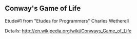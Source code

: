 Conway's Game of Life
-------------
Etude#1 from "Etudes for Programmers" Charles Wetherell

Details: http://en.wikipedia.org/wiki/Conways_Game_of_Life
